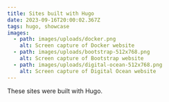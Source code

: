 ```yaml
---
title: Sites built with Hugo
date: 2023-09-16T20:00:02.367Z
tags: hugo, showcase
images:
  - path: images/uploads/docker.png
    alt: Screen capture of Docker website
  - path: images/uploads/bootstrap-512x768.png
    alt: Screen capture of Bootstrap website
  - path: images/uploads/digital-ocean-512x768.png
    alt: Screen capture of Digital Ocean website
---
```

These sites were built with Hugo.